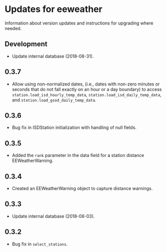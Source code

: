 # Updates for eeweather

Information about version updates and instructions for upgrading where
needed.

## Development

* Update internal database (2018-08-31).

## 0.3.7

* Allow using non-normalized dates, (i.e., dates with non-zero minutes or
  seconds that do not fall exactly on an hour or a day boundary) to access
  `station.load_isd_hourly_temp_data`, `station.load_isd_daily_temp_data`,
  and `station.load_gsod_daily_temp_data`.

## 0.3.6

* Bug fix in ISDStation initialization with handling of null fields.

## 0.3.5

* Added the `rank` parameter in the data field for a station distance EEWeatherWarning.

## 0.3.4

* Created an EEWeatherWarning object to capture distance warnings.

## 0.3.3

* Update internal database (2018-08-03).

## 0.3.2

* Bug fix in `select_stations`.
